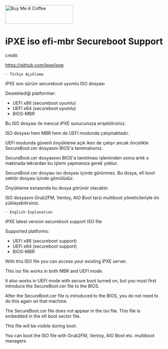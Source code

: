 <a href="https://buymeacoffee.com/abdullaherturk" target="_blank"><img src="https://cdn.buymeacoffee.com/buttons/v2/default-yellow.png" alt="Buy Me A Coffee" style="height: 60px !important;width: 217px !important;" ></a>

# iPXE iso efi-mbr Secureboot Support

credit:

https://github.com/ipxe/ipxe

	- Türkçe Açıklama

iPXE son sürüm secureboot uyumlu ISO dosyası

Desteklediği platformlar:
- UEFI x86 (secureboot uyumlu)
- UEFI x64 (secureboot uyumlu)
- BIOS-MBR

Bu ISO dosyası ile mevcut iPXE sunucunuza erişebilirsiniz.

ISO dosyası hem MBR hem de UEFI modunda çalışmaktadır. 

UEFI modunda güvenli önyükleme açık iken de çalışır ancak öncelikle SecureBoot.cer dosyasını BIOS'a tanıtmalısınız.

SecureBoot.cer dosyasının BIOS'a tanıtılması işleminden sonra artık o makinada tekrardan bu işlemi yapmanıza gerek yoktur.

SecureBoot.cer dosyası iso dosyası içinde görünmez. Bu dosya, efi boot sektör dosyası içinde gömülüdür.

Önyükleme esnasında bu dosya görünür olacaktır.

ISO dosyasını Grub2FM, Ventoy, AIO Boot tarzı multiboot yöneticileriyle ön yükleyebilirsiniz.

	- English Explanation
  
iPXE latest version secureboot support ISO file

Supported platforms:
- UEFI x86 (secureboot support)
- UEFI x64 (secureboot support)
- BIOS-MBR

With this ISO file you can access your existing iPXE server.

This iso file works in both MBR and UEFI mode.

It also works in UEFI mode with secure boot turned on, but you must first introduce the SecureBoot.cer file to the BIOS.

After the SecureBoot.cer file is introduced to the BIOS, you do not need to do this again on that machine.

The SecureBoot.cer file does not appear in the iso file. This file is embedded in the efi boot sector file.

This file will be visible during boot.

You can boot the ISO file with Grub2FM, Ventoy, AIO Boot etc. multiboot managers.
